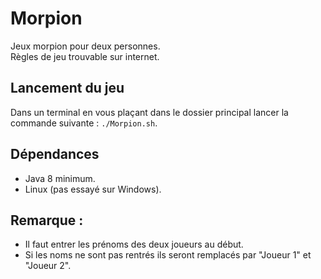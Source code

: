 # Morpion
Jeux morpion pour deux personnes.  
Règles de jeu trouvable sur internet.

## Lancement du jeu
Dans un terminal en vous plaçant dans le dossier principal lancer la commande suivante : `./Morpion.sh`.

## Dépendances
- Java 8 minimum.
- Linux (pas essayé sur Windows).

## Remarque :  
- Il faut entrer les prénoms des deux joueurs au début.
- Si les noms ne sont pas rentrés ils seront remplacés par "Joueur 1" et "Joueur 2".
